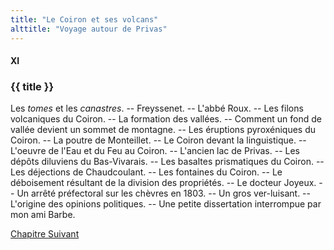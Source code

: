 ```yaml
---
title: "Le Coiron et ses volcans"
alttitle: "Voyage autour de Privas"
---
```


#### XI

### {{ title }}

<div id="tltr">

Les _tomes_ et les _canastres_. -- Freyssenet. -- L'abbé Roux. -- Les filons
volcaniques du Coiron. -- La formation des vallées. -- Comment un fond de vallée
devient un sommet de montagne. -- Les éruptions pyroxéniques du Coiron. -- La
poutre de Monteillet. -- Le Coiron devant la linguistique. -- L'oeuvre de l'Eau
et du Feu au Coiron. -- L'ancien lac de Privas. -- Les dépôts diluviens du
Bas-Vivarais. -- Les basaltes prismatiques du Coiron. -- Les déjections de
Chaudcoulant. -- Les fontaines du Coiron. -- Le déboisement résultant de la
division des propriétés. -- Le docteur Joyeux. -- Un arrêté préfectoral sur les
chèvres en 1803. -- Un gros ver-luisant. -- L'origine des opinions politiques.
-- Une petite dissertation interrompue par mon ami Barbe.

</div>

<div id="next">

[Chapitre Suivant](12.html)

</div>
